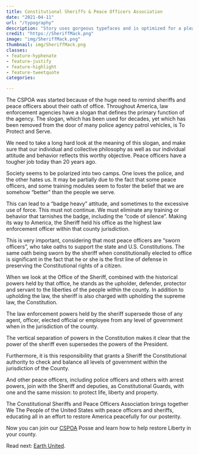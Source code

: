 ```yaml
---
title: Constitutional Sheriffs & Peace Officers Association
date: "2021-04-11"
url: "/typography"
description: "Story uses gorgeous typefaces and is optimized for a pleasant reading experience on any device."
credit: "https://SheriffMack.png"
image: "img/SheriffMack.png"
thumbnail: img/SheriffMack.png
classes:
- feature-hyphenate
- feature-justify
- feature-highlight
- feature-tweetquote
categories:

---
```

The CSPOA was started because of the huge need to remind sheriffs and peace officers about their oath of office.
Throughout America, law enforcement agencies have a slogan that defines the primary function of the agency. The slogan, which has been used for decades, yet which has been removed from the door of many police agency patrol vehicles, is To Protect and Serve.

<!--more-->

We need to take a long hard look at the meaning of this slogan, and make sure that our individual and collective philosophy as well as our individual attitude and behavior reflects this worthy objective.
Peace officers have a tougher job today than 20 years ago.  

Society seems to be polarized into two camps. One loves the police, and the other hates us. It may be partially due to the fact that some peace officers, and some training modules seem to foster the belief that we are somehow “better” than the people we serve. 

This can lead to a “badge heavy” attitude, and sometimes to the excessive use of force. This must not continue.  We must eliminate any training or behavior that tarnishes the badge, including the “code of silence”.
Making its way to America, the Sheriff held his office as the highest law enforcement officer within that county jurisdiction. 

This is very important, considering that most peace officers are “sworn officers”, who take oaths to support the state and U.S. Constitutions. The same oath being sworn by the sheriff when constitutionally elected to office is significant in the fact that he or she is the first line of defense in preserving the Constitutional rights of a citizen.

When we look at the Office of the Sheriff, combined with the historical powers held by that office, he stands as the upholder, defender, protector and servant to the liberties of the people within the county.
In addition to upholding the law, the sheriff is also charged with upholding the supreme law, the Constitution. 

The law enforcement powers held by the sheriff supersede those of any agent, officer, elected official or employee from any level of government when in the jurisdiction of the county.  

The vertical separation of powers in the Constitution makes it clear that the power of the sheriff even supersedes the powers of the President.  

Furthermore, it is this responsibility that grants a Sheriff the Constitutional authority to check and balance all levels of government within the jurisdiction of the County.

And other peace officers, including police officers and others with arrest powers, join with the Sheriff and deputies, as Constitutional Guards, with one and the same mission:  to protect life, liberty and property.

The Constitutional Sheriffs and Peace Officers Association brings together We The People of the United States with peace officers and sheriffs, educating all in an effort to restore America peacefully for our posterity.

Now you can join our [CSPOA](https://cspoa.org//) Posse and learn how to help restore Liberty in your county. 


Read next: [Earth United](/mailchimp-features).

